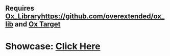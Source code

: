 ## Requires [Ox_Library](https://github.com/overextended/ox_lib)https://github.com/overextended/ox_lib and [Ox Target](https://github.com/overextended/ox_target) 

# Showcase: [Click Here](https://www.youtube.com/watch?v=dszc6spJ7n0&t=180s)
